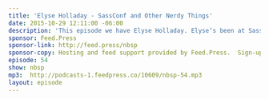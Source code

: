 ```yaml
---
title: 'Elyse Holladay - SassConf and Other Nerdy Things'
date: 2015-10-29 12:11:00 -06:00
description: 'This episode we have Elyse Holladay. Elyse’s been at Sass Summit and also a local Austenite—very glad to get a chance to talk to her today. We talked about organizing a physical conference, how she got into the web, of course, passion for work, and diversity in conferences, new speakers, a lot of topics.'
sponsor: Feed.Press
sponsor-link: http://feed.press/nbsp
sponsor-copy: Hosting and feed support provided by Feed.Press.  Sign-up today and try FeedPress on a 14 day trial (no contracts or commitments). Use promo code *nbsp* during checkout to get 10% off your first year.
episode: 54
show: nbsp
mp3:  http://podcasts-1.feedpress.co/10609/nbsp-54.mp3
layout: episode
---
```

